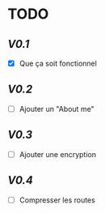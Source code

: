# TODO
## _V0.1_
- [x] Que ça soit fonctionnel

## _V0.2_
- [ ] Ajouter un "About me"

## _V0.3_
- [ ] Ajouter une encryption

## _V0.4_
- [ ] Compresser les routes
